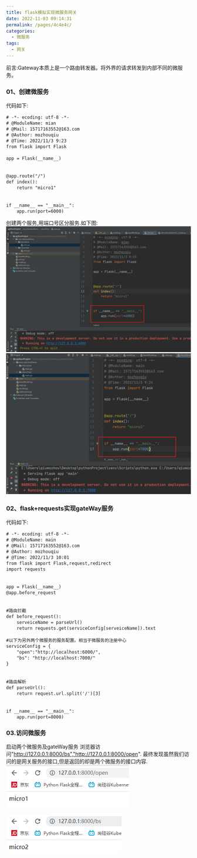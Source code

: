 ```yaml
---
title: flask模拟实现微服务网关
date: 2022-11-03 09:14:31
permalink: /pages/4c4e4c/
categories:
  - 微服务
tags:
  - 网关
---
```


前言:Gateway本质上是一个路由转发器。将外界的请求转发到内部不同的微服务。


### 01、创建微服务
代码如下:
```
# -*- ecoding: utf-8 -*-
# @ModuleName: mian
# @Mail: 15717163552@163.com
# @Author: mozhouqiu
# @Time: 2022/11/3 9:23
from flask import Flask

app = Flask(__name__)


@app.route("/")
def index():
    return "micro1"


if __name__ == "__main__":
    app.run(port=6000)

```
创建两个服务,用端口号区分服务.如下图:
![](./image/micor01.png)   ![](./image/micro.png)


### 02、flask+requests实现gateWay服务
代码如下:
```
# -*- ecoding: utf-8 -*-
# @ModuleName: main
# @Mail: 15717163552@163.com
# @Author: mozhouqiu
# @Time: 2022/11/3 10:01
from flask import Flask,request,redirect
import requests


app = Flask(__name__)
@app.before_request


#路由拦截
def before_request():
    serveiceName = parseUrl()
    return requests.get(serviceConfig[serveiceName]).text

#以下为另外两个微服务的服务配置。相当于微服务的注册中心
serviceConfig = {
    "open":"http://localhost:6000/",
    "bs": "http://localhost:7000/"
}


#路由解析
def parseUrl():
    return request.url.split('/')[3]


if __name__ == "__main__":
    app.run(port=8000)
```


### 03.访问微服务
启动两个微服务及gateWay服务
浏览器访问"http://127.0.0.1:8000/bs","http://127.0.0.1:8000/open".
最终发现虽然我们访问的是网关服务的接口,但是返回的却是两个微服务的接口内容.
![](./image/micro03.png)

![](./image/micro04.png)